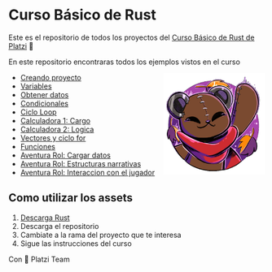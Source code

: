 # Curso Básico de Rust
Este es el repositorio de todos los proyectos del [Curso Básico de Rust de Platzi](https://platzi.com/l/rustbasico/)  💚 

En este repositorio encontraras todos los ejemplos vistos en el curso 

<a href="https://github.com/HectorPulido">
<img align="right" height="auto" width="200" src="https://github.com/HectorPulido/HectorPulido/raw/master/img/pequesoft.png"/>
</a>

* [Creando proyecto](https://github.com/platzi/curso-rust-basico/tree/clase-3-creando-proyecto)
* [Variables](https://github.com/platzi/curso-rust-basico/tree/clase-4-variables)
* [Obtener datos](https://github.com/platzi/curso-rust-basico/tree/clase-5-recibiendo-datos)
* [Condicionales](https://github.com/platzi/curso-rust-basico/tree/clase-6-condicionales)
* [Ciclo Loop](https://github.com/platzi/curso-rust-basico/tree/clase-7-cliclo-loop)
* [Calculadora 1: Cargo](https://github.com/platzi/curso-rust-basico/tree/clase-8-proyecto-calculadora-cargo)
* [Calculadora 2: Logica](https://github.com/platzi/curso-rust-basico/tree/clase-9-proyecto-calculadora)
* [Vectores y ciclo for](https://github.com/platzi/curso-rust-basico/tree/clase-14-vectores-y-ciclo-for)
* [Funciones](https://github.com/platzi/curso-rust-basico/tree/clase-15-funciones)
* [Aventura Rol: Cargar datos](https://github.com/platzi/curso-rust-basico/tree/clase-15-creacion-y-descripcion-del-entorno)
* [Aventura Rol: Estructuras narrativas](https://github.com/platzi/curso-rust-basico/tree/clase-16-estructuras-narrativas)
* [Aventura Rol: Interaccion con el jugador](https://github.com/platzi/curso-rust-basico/tree/clase-17-interaccion-jugador)

## Como utilizar los assets
1. [Descarga Rust](https://www.rust-lang.org/tools/install)
2. Descarga el repositorio
3. Cambiate a la rama del proyecto que te interesa
4. Sigue las instrucciones del curso


Con 💚 Platzi Team

